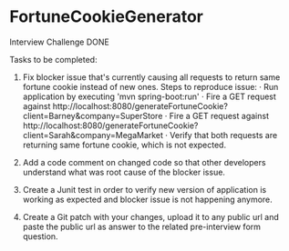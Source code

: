 # FortuneCookieGenerator
Interview Challenge DONE

Tasks to be completed:
1) Fix blocker issue that's currently causing all requests to return same fortune cookie instead of new ones.
Steps to reproduce issue:
· Run application by executing 'mvn spring-boot:run'
· Fire a GET request against http://localhost:8080/generateFortuneCookie?client=Barney&company=SuperStore
· Fire a GET request against http://localhost:8080/generateFortuneCookie?client=Sarah&company=MegaMarket
· Verify that both requests are returning same fortune cookie, which is not expected.

2) Add a code comment on changed code so that other developers understand what was root cause of the blocker issue.

2) Create a Junit test in order to verify new version of application is working as expected and blocker issue is not
happening anymore.

3) Create a Git patch with your changes, upload it to any public url and paste the public url as answer to the
 related pre-interview form question.

